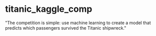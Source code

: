 # titanic_kaggle_comp
"The competition is simple: use machine learning to create a model that predicts which passengers survived the Titanic shipwreck."

